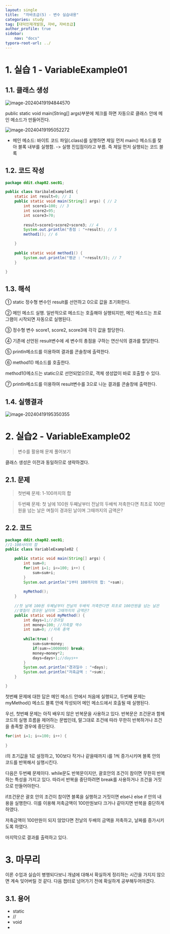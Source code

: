 ```yaml
---
layout: single
title:  "자바초급(5) - 변수 실습내용"
categories: study
tag: [대덕인재개발원, 자바, 자바초급]
author_profile: true
sidebar:
    nav: "docs"
typora-root-url: ../
---
```




# 1. 실습 1 - VariableExample01



## 1.1. 클래스 생성

![image-20240419194844570](/images/2024-04-19-study-java1-5md/image-20240419194844570.png)

public static void main(String[] args)부분에 체크를 하면 자동으로 클래스 안에 메인 메소드가 만들어진다.



![image-20240419195052272](/images/2024-04-19-study-java1-5md/image-20240419195052272.png)





- 메인 메소드: 바이트 코드 파일(.class)를 실행하면 제일 먼저 main() 메소드를 찾아 블록 내부를 실행함. -> 실행 진입점이라고 부름. 즉 제일 먼저 실행되는 코드 블록



## 1.2. 코드 작성

```java
package ddit.chap02.sec01;

public class VaribaleExample01 {
	static int result=0; // 1
	public static void main(String[] args) { // 2
		int score1=100; // 3
		int score2=95;
		int score3=70;
		
		result=score1+score2+score3; // 4
		System.out.println("총점 : "+result); // 5
		method1(); // 6

	}
	
	public static void method1() {
		System.out.println("평균 : "+result/3); // 7
	}

}
```



## 1.3. 해석

① static 정수형 변수인 result를 선언하고 0으로 값을 초기화한다.

② 메인 메소드 실행. 일반적으로 메소드는 호출해야 실행되지만, 메인 메소드는 프로그램이 시작되면 자동으로 실행된다.

③ 정수형 변수 score1, score2, score3에 각각 값을 할당한다.

④ 기존에 선언된 result변수에 세 변수의 총점을 구하는 연산식의 결과를 할당한다.

⑤ println메소드를 이용하여 결과를 콘솔창에 출력한다.

⑥ method1() 메소드를 호출한다.

method1()메소드는 static으로 선언되었으므로, 객체 생성없이 바로 호출할 수 있다.

⑦ println메소드를 이용하여 result변수를 3으로 나눈 결과를 콘솔창에 출력한다.



## 1.4. 실행결과

![image-20240419195350355](/images/2024-04-19-study-java1-5md/image-20240419195350355.png)





# 2. 실습2 - VariableExample02



>  변수를 활용해 문제 풀어보기



클래스 생성은 이전과 동일하므로 생략하겠다.



## 2.1. 문제

> 첫번째 문제: 1-100까지의 합

> 두번째 문제: 첫 날에 100원 두째날부터 전날의 두배씩 저축한다면 최초로 100만원을 넘는 날은 며칠이 경과된 날이며 그때까지의 금액은?



## 2.2. 코드

```java
package ddit.chap02.sec01;
//1-100사이의 합
public class VariableExample02 {

	public static void main(String[] args) {
		int sum=0;
		for(int i=1; i<=100; i++) {
			sum=sum+i;
		}
		System.out.println("1부터 100까지의 합: "+sum);
		
		myMethod();
	}
	
	//첫 날에 100원 두째날부터 전날의 두배씩 저축한다면 최초로 100만원을 넘는 날은
	//몇칠이 경과된 날이며 그때까지의 금액은?
	public static void myMethod() {
		int days=1;//경과일
		int money=100; //저축할 액수
		int sum=0; //저축 총액
		
		while(true) {
			sum=sum+money;
			if(sum>=1000000) break;
			money=money*2;
			days=days+1;//days++
		}
		System.out.println("경과일수 : "+days);
		System.out.println("저축금액 : "+sum);
	}

}

```

첫번째 문제에 대한 답은 메인 메소드 안에서 처음에 실행되고, 두번째 문제는 myMethod() 메소드 블록 안에 작성되어 메인 메소드에서 호출될 때 실행된다.

우선, 첫번째 문제는 아직 배우지 않은 반복문을 사용하고 있다. 반복문은 조건문과 함께 코드의 실행 흐름을 제어하는 문법인데, 말그대로 조건에 따라 무한히 반복하거나 조건을 충족할 경우에 중단된다.

```java
for(int i=1; i<=100; i++) {
    
}
```

i의 초기값을 1로 설정하고, 100보다 작거나 같을때까지 i를 1씩 증가시키며 블록 안의 코드를 반복해서 실행시킨다.



다음은 두번째 문제이다. while문도 반복문이지만, 괄호안의 조건이 참이면 무한히 반복하는 특성을 가지고 있다. 따라서 반복을 중단하려면 break를 사용하거나 조건을 거짓으로 만들어야한다.

if조건문은 괄호 안의 조건이 참이면 블록을 실행하고 거짓이면 else나 else if 안의 내용을 실행한다. 이를 이용해 저축금액이 100만원보다 크거나 같아지면 반복을 중단하게 하였다.

저축금액이 100만원이 되지 않았다면 전날의 두배의 금액을 저축하고, 날짜를 증가시키도록 하였다.

마지막으로 결과를 출력하고 있다.



# 3. 마무리

이론 수업과 실습이 병행되다보니 개념에 대해서 확실하게 정리하는 시간을 가지지 않으면 계속 잊어버릴 것 같다.  다음 챕터로 넘어가기 전에 확실하게 공부해두어야겠다.



## 3.1. 용어

- static
- //
- void
- 

